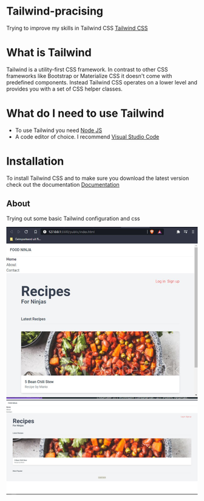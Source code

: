 # Tailwind-pracising

Trying to improve my skills in Tailwind CSS [Tailwind CSS](https://tailwindcss.com/)

# What is Tailwind

Tailwind is a utility-first CSS framework. In contrast to other CSS frameworks like Bootstrap or Materialize CSS it doesn't come with predefined components. Instead Tailwind CSS operates on a lower level and provides you with a set of CSS helper classes.

# What do I need to use Tailwind

- To use Tailwind you need [Node JS](https://nodejs.org/en/)
- A code editor of choice. I recommend [Visual Studio Code](https://code.visualstudio.com/)

# Installation
 To install Tailwind CSS and to make sure you download the latest version check out the documentation [Documentation](https://tailwindcss.com/docs/installation)

## About

Trying out some basic Tailwind configuration and css



![](Preview1Tailwind.JPG)
![](Preview2Tailwind.JPG)
